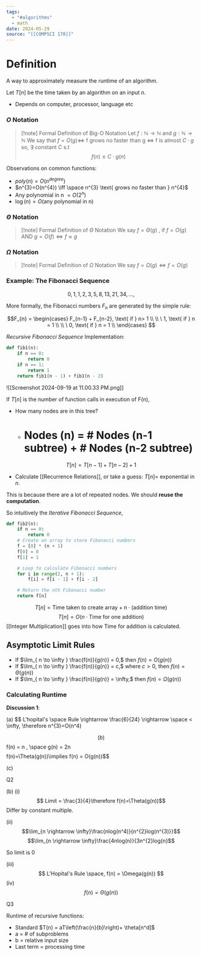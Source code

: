 ```yaml
---
tags:
  - "#algorithms"
  - math
date: 2024-05-29
source: "[[COMPSCI 170]]"
---
```

# Definition

A way to approximately measure the runtime of an algorithm. 

Let $T[n]$ be the time taken by an algorithm on an input $n$.
- Depends on computer, processor, language etc


### $O$ Notation

>[!note] Formal Definition of Big-O Notation
>Let $f:\mathbb{N}\rightarrow\mathbb{N}$ and $g:\mathbb{N}\rightarrow\mathbb{N}$
>We say that $f = O(g) \iff$ f grows no faster than g $\iff$ f is almost $C \cdot g$ so, $\exists$ constant $C$ s.t $$f(n) \le C \cdot g(n)$$

Observations on common functions:
- $poly(n) = O(n^{degree})$
- $n^{3}=O(n^{4}) \iff \space n^{3} \text{ grows no faster than } n^{4}$
- Any polynomial in n $= O(2^{n})$
- $\log(n) = O(\text{any polynomial in n})$


### $\Theta$ Notation

>[!note] Formal Definition of $\Theta$ Notation
>We say $f=\Theta(g)$ ,
>if $f=O(g)$ AND $g=O(f) \iff f\approx g$


### $\Omega$ Notation

>[!note] Formal Definition of $\Omega$ Notation
>We say $f=\Omega(g) \iff f = O(g)$ 


### Example: The Fibonacci Sequence

$$0, 1, 1, 2, 3, 5, 8, 13, 21, 34, . . . ,$$

 More formally, the Fibonacci numbers $F_n$ are generated by the simple rule:

$$F_{n} = 
\begin{cases} 
      F_{n-1} + F_{n-2}, \text{ if } n> 1 \\ \\
\
      1, \text{ if } n = 1 \\ \\
\
      0, \text{ if } n = 1 \\
   \end{cases}
$$

_Recursive Fibonacci Sequence_ Implementation:

```python
def fib1(n):
    if n == 0:
        return 0
    if n == 1:
        return 1
    return fib1(n - 1) + fib1(n - 2)

```

![[Screenshot 2024-09-19 at 11.00.33 PM.png]]

If $T[n]$ is the number of function calls in execution of F(n),

- How many nodes are in this tree? 
	-  # Nodes (n) = # Nodes (n-1 subtree) + # Nodes (n-2 subtree)

$$T[n] = T[n-1] +T[n-2]+1$$

- Calculate [[Recurrence Relations]], or take a guess: $T[n] =$ exponential in $n$.

This is because there are a lot of repeated nodes. We should __reuse the computation__.

So intuitively the _Iterative Fibonacci Sequence_,

```python
def fib2(n):
    if n == 0:
        return 0
    # Create an array to store Fibonacci numbers
    f = [0] * (n + 1)
    f[0] = 0
    f[1] = 1

    # Loop to calculate Fibonacci numbers
    for i in range(2, n + 1):
        f[i] = f[i - 1] + f[i - 2]

    # Return the nth Fibonacci number
    return f[n]
```

$$T[n] = \text{Time taken to create array} + \text{n} \cdot \text{(addition time)}$$
$$T[n] = O(n \cdot \text{Time for one addition})$$[[Integer Multiplication]] goes into how Time for addition is calculated.

## Asymptotic Limit Rules

- If $\lim_{ n \to \infty } \frac{f(n)}{g(n)} = 0,$ then $f(n) = O(g(n))$
- If $\lim_{ n \to \infty } \frac{f(n)}{g(n)} = c,$ where $c \gt 0,$ then $f(n) = \Theta(g(n))$
- If $\lim_{ n \to \infty } \frac{f(n)}{g(n)} = \infty,$ then $f(n) = \Omega(g(n))$



### Calculating Runtime

__Discussion 1__:
 
 (a) $$
 L'hopital's \space Rule \rightarrow \frac{6}{24}
 \rightarrow \space < \infty, \therefore n^{3}=O(n^4)

$$
(b) 
$$
f(n) = n
, \space
g(n) = 2n
$$
$$f(n)=\Theta(g(n))\implies f(n) = O(g(n))$$


(c)

Q2

(b)
(i)$$
Limit = \frac{3}{4}\therefore f(n)=\Theta(g(n))$$
Differ by constant multiple.

(ii)$$\lim_{n \rightarrow \infty}\frac{nlog(n^4)}{n^{2}log(n^{3)}}$$
$$\lim_{n \rightarrow \infty}\frac{4nlog(n)}{3n^{2}log(n}$$



So limit is 0

(iii) $$
L'Hopital's Rule \space,
f(n) = \Omega(g(n))
$$
(iv)
$$f(n) = \Theta (g(n))$$

Q3 

Runtime of recursive functions:

- Standard $T(n) = aT\left(\frac{n}{b}\right)+ \theta[n^d]$
- a = # of subproblems
- b = relative input size
- Last term = processing time


